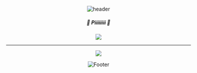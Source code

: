 
<!---
Piiii1

3.1415926535 8979323846 2643383279 5028841971 6939937510 5820974944 5923078164 0628620899 8628034825 3421170679
  8214808651 3282306647 0938446095 5058223172 5359408128 4811174502 8410270193 8521105559 6446229489 5493038196
  4428810975 6659334461 2847564823 3786783165 2712019091 4564856692 3460348610 4543266482 1339360726 0249141273
  7245870066 0631558817 4881520920 9628292540 9171536436 7892590360 0113305305 4882046652 1384146951 9415116094
  3305727036 5759591953 0921861173 8193261179 3105118548 0744623799 6274956735 1885752724 8912279381 8301194912
  9833673362 4406566430 8602139494 6395224737 1907021798 6094370277 0539217176 2931767523 8467481846 7669405132
  0005681271 4526356082 7785771342 7577896091 7363717872 1468440901 2249534301 4654958537 1050792279 6892589235
  4201995611 2129021960 8640344181 5981362977 4771309960 5187072113 4999999837 2978049951 0597317328 1609631859
  5024459455 3469083026 4252230825 3344685035 2619311881 7101000313 7838752886 5875332083 8142061717 7669147303
  5982534904 2875546873 1159562863 8823537875 9375195778 1857780532 1712268066 1300192787 6611195909 2164201989...
  
--->
<div align="center">

![header](https://capsule-render.vercel.app/api?type=waving&color=gradient&customColorList=0,2,2,5,30&height=300&section=header&text=Hyeon9%_6in&fontSize=80)

<!---
reference site

https://github.com/anuraghazra/github-readme-stats
--->


<a href="https://suave-lilac-075.notion.site/b1ac3609f8a946c3a1939b5d46211e44?v=cc0f75ec13e54868a33bb57336fb9ee8"></a>

<!---
emoji ref
https://doozi316.github.io/markdown/2020/08/10/MD2/
--->
##### 🐣 Piiiiiiii 🐥 
  
<a href="https://github.com/Piiii1/Piiii1"><img src="https://hits.seeyoufarm.com/api/count/incr/badge.svg?url=https://github.com/Piiii1/Piiii1&count_bg=%23000000&title_bg=%23000000&icon=github.svg&icon_color=%23E7E7E7&title=GitHub&edge_flat=false)"/></a>


---

  
<img src="https://github-readme-stats.vercel.app/api/top-langs/?username=Piiii1&theme=dracula&exclude_repo=Computer-Science-Engineering&layout=compact&langs_count=10"/>
  
![Footer](https://capsule-render.vercel.app/api?type=waving&color=gradient&customColorList=0,2,2,5,30&height=200&section=footer)

</div>
